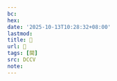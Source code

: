 ```yaml
---
bc:
hex:
date: '2025-10-13T10:28:32+08:00'
lastmod:
title: 􃠜
url: 􃠜
tags: [閫]
src: DCCV
note:
---
```


